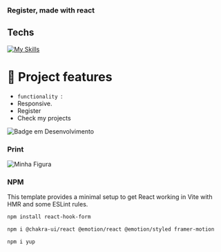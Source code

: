 ### Register, made with react


## Techs


  [![My Skills](https://skillicons.dev/icons?i=html,css,nodejs,ts,react,next,npm)](https://skillicons.dev)


  # :hammer: Project features

- `functionality `:
- Responsive.
- Register
- Check my projects
  
![Badge em Desenvolvimento](http://img.shields.io/static/v1?label=STATUS&message=%20finished&color=GREEN&style=for-the-badge)

### Print
  <img src="#" alt="Minha Figura">

  ### NPM  


  This template provides a minimal setup to get React working in Vite with HMR and some ESLint rules.

  ```mk
npm install react-hook-form

npm i @chakra-ui/react @emotion/react @emotion/styled framer-motion

npm i yup
